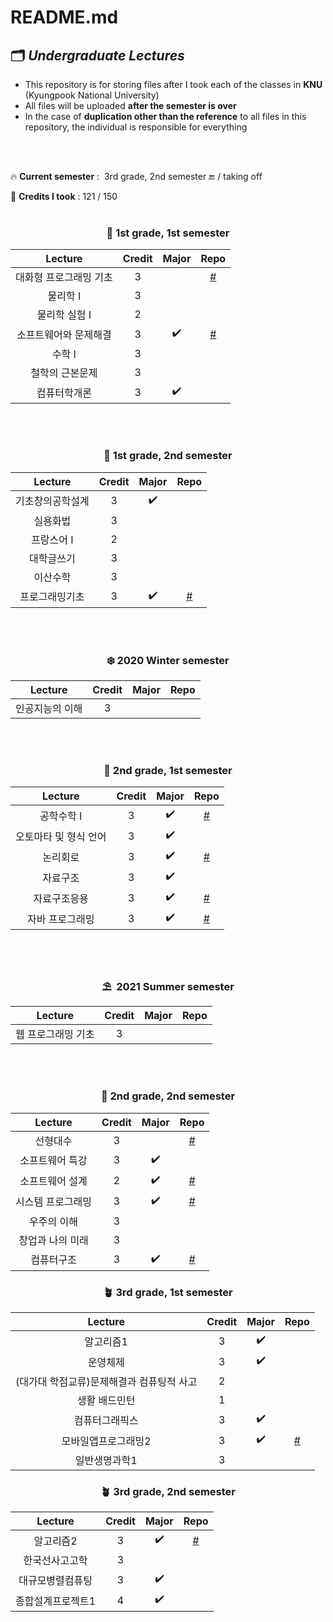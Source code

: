 # README.md

## 🗂 *Undergraduate Lectures*

- This repository is for storing files after I took each of the classes in **KNU** (Kyungpook National University)
- All files will be uploaded **after the semester is over**
- In the case of **duplication other than the reference** to all files in this repository, the individual is responsible for everything

<br>
<br>

🔥 **Current semester** :  3rd grade, 2nd semester 🔚 / taking off

👣 **Credits I took** : 121 / 150
<br>
<br>

<div align="center">

### 🌱 1st grade, 1st semester

| Lecture | Credit | Major | Repo |
|:---:|:---:|:---:|:---:|
| 대화형 프로그래밍 기초 | 3 |  | [#](https://github.com/31lie/KNU_Undergratuate_Lectures/tree/main/%EB%8C%80%ED%99%94%ED%98%95%20%ED%94%84%EB%A1%9C%EA%B7%B8%EB%9E%98%EB%B0%8D%20%EA%B8%B0%EC%B4%88) |
| 물리학 I | 3 |  |  |
| 물리학 실험 I | 2 |  |  |
| 소프트웨어와 문제해결 | 3 | ✔️ | [#](https://github.com/31lie/KNU_Undergratuate_Lectures/tree/main/%EC%86%8C%ED%94%84%ED%8A%B8%EC%9B%A8%EC%96%B4%EC%99%80%20%EB%AC%B8%EC%A0%9C%ED%95%B4%EA%B2%B0) |
| 수학 I | 3 |  |  |
| 철학의 근본문제 | 3 |  |  |
| 컴퓨터학개론 | 3 | ✔️ |  |
<br>
<br>
  
### 🌱 1st grade, 2nd semester

| Lecture | Credit | Major | Repo |
|:---:|:---:|:---:|:---:|
| 기초창의공학설계 | 3 | ✔️ |  |
| 실용화법 | 3 |  |  |
| 프랑스어 I | 2 |  |  |
| 대학글쓰기 | 3 |  |  |
| 이산수학 | 3 |  |  |
| 프로그래밍기초 | 3 | ✔️ | [#](https://github.com/31lie/KNU_Undergratuate_Lectures/tree/main/%ED%94%84%EB%A1%9C%EA%B7%B8%EB%9E%98%EB%B0%8D%20%EA%B8%B0%EC%B4%88) |
<br>
<br>
  
### ❄️ 2020 Winter semester

| Lecture | Credit | Major | Repo |
|:---:|:---:|:---:|:---:|
| 인공지능의 이해 | 3 |  |  |
<br>
<br>
  
### 🌿 2nd grade, 1st semester

| Lecture | Credit | Major | Repo |
|:---:|:---:|:---:|:---:|
| 공학수학 I | 3 | ✔️ | [#](https://github.com/31lie/KNU_Undergratuate_Lectures/tree/main/%EA%B3%B5%ED%95%99%EC%88%98%ED%95%99) |
| 오토마타 및 형식 언어 | 3 | ✔️ |  |
| 논리회로 | 3 | ✔️ | [#](https://github.com/31lie/KNU_Undergratuate_Lectures/tree/main/%EB%85%BC%EB%A6%AC%ED%9A%8C%EB%A1%9C) |
| 자료구조 | 3 | ✔️ |  |
| 자료구조응용 | 3 | ✔️ | [#](https://github.com/31lie/KNU_Undergratuate_Lectures/tree/main/%EC%9E%90%EB%A3%8C%EA%B5%AC%EC%A1%B0%EC%9D%91%EC%9A%A9) |
| 자바 프로그래밍 | 3 | ✔️ | [#](https://github.com/31lie/KNU_Undergratuate_Lectures/tree/main/%EC%9E%90%EB%B0%94%20%ED%94%84%EB%A1%9C%EA%B7%B8%EB%9E%98%EB%B0%8D) |
<br>
<br>
  
### ⛱  2021 Summer semester

| Lecture | Credit | Major | Repo |
|:---:|:---:|:---:|:---:|
| 웹 프로그래밍 기초 | 3 |  |  |
<br>
<br>
  
### 🌿 2nd grade, 2nd semester

| Lecture | Credit | Major | Repo |
|:---:|:---:|:---:|:---:|
| 선형대수 | 3 |  | [#](https://github.com/31lie/KNU_Undergratuate_Lectures/tree/main/%EC%84%A0%ED%98%95%EB%8C%80%EC%88%98) |
| 소프트웨어 특강 | 3 | ✔️ |  |
| 소프트웨어 설계 | 2 | ✔️ | [#](https://github.com/31lie/KNU_Undergratuate_Lectures/tree/main/%EC%86%8C%ED%94%84%ED%8A%B8%EC%9B%A8%EC%96%B4%20%EC%84%A4%EA%B3%84) |
| 시스템 프로그래밍 | 3 | ✔️ | [#](https://github.com/31lie/KNU_Undergratuate_Lectures/tree/main/%EC%8B%9C%EC%8A%A4%ED%85%9C%20%ED%94%84%EB%A1%9C%EA%B7%B8%EB%9E%98%EB%B0%8D) |
| 우주의 이해 | 3 |  |  |
| 창업과 나의 미래 | 3 |  |  |
| 컴퓨터구조 | 3 | ✔️ | [#](https://github.com/31lie/KNU_Undergratuate_Lectures/tree/main/%EC%BB%B4%ED%93%A8%ED%84%B0%20%EA%B5%AC%EC%A1%B0) |


### 🪴 3rd grade, 1st semester

| Lecture | Credit | Major | Repo |
|:---:|:---:|:---:|:---:|
| 알고리즘1 | 3 | ✔️ |  |
| 운영체제 | 3 | ✔️ |  |
| (대가대 학점교류)문제해결과 컴퓨팅적 사고 | 2 |  |  |
| 생활 배드민턴 | 1 |  |  |
| 컴퓨터그래픽스 | 3 | ✔️ |  |
| 모바일앱프로그래밍2 | 3 | ✔️ | [#](https://github.com/31lie/KNU_Undergratuate_Lectures/tree/main/%EB%AA%A8%EB%B0%94%EC%9D%BC%EC%95%B1%ED%94%84%EB%A1%9C%EA%B7%B8%EB%9E%98%EB%B0%8D2/MobileAppProgramming2-TeamProject) |
| 일반생명과학1 | 3 |  |   |


### 🪴 3rd grade, 2nd semester

| Lecture | Credit | Major | Repo |
|:---:|:---:|:---:|:---:|
| 알고리즘2 | 3 | ✔️ | [#](https://github.com/hiheidy/KNU_undergraduate_lectures/tree/main/%EC%95%8C%EA%B3%A0%EB%A6%AC%EC%A6%982) |
| 한국선사고고학 | 3 |  |  |
| 대규모병렬컴퓨팅 | 3 | ✔️ |  |
| 종합설계프로젝트1 | 4 | ✔️ |  |

</div>